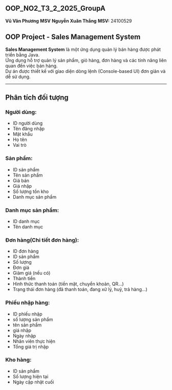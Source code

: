 ## OOP_NO2_T3_2_2025_GroupA
**Vũ Văn Phương**
**MSV**
**Nguyễn Xuân Thắng** 
**MSV:** 24100529

## OOP Project - Sales Management System
**Sales Management System** là một ứng dụng quản lý bán hàng được phát triển bằng Java.  
Ứng dụng hỗ trợ quản lý sản phẩm, giỏ hàng, đơn hàng và các tính năng liên quan đến việc bán hàng.  
Dự án được thiết kế với giao diện dòng lệnh (Console-based UI) đơn giản và dễ sử dụng.

---
## Phân tích đối tượng
### Người dùng:
- ID người dùng
- Tên đăng nhập
- Mật khẩu
- Họ tên
- Vai trò

### Sản phẩm:
- ID sản phẩm
- Tên sản phẩm
- Giá bán
- Giá nhập
- Số lượng tồn kho
- Danh mục sản phẩm

### Danh mục sản phẩm:
- ID danh mục
- Tên danh mục

### Đơn hàng(Chi tiết đơn hàng):
- ID đơn hàng
- ID sản phẩm
- Số lượng
- Đơn giá
- Giảm giá (nếu có)
- Thành tiền
- Hình thức thanh toán (tiền mặt, chuyển khoản, QR...)
- Trạng thái đơn hàng (đã thanh toán, đang xử lý, huỷ, trả hàng…)

### Phiếu nhập hàng:
- ID phiếu nhập
- số lượng sản phẩm
- tên sản phẩm
- giá nhập
- Ngày nhập
- Nhân viên thực hiện
- Tổng giá trị nhập


### Kho hàng:
- ID sản phẩm
- Số lượng hiện tại
- Ngày cập nhật cuối
